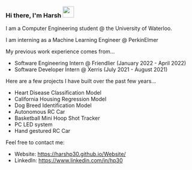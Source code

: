 ### Hi there, I'm Harsh <img src="https://raw.githubusercontent.com/MartinHeinz/MartinHeinz/master/wave.gif" width="30px">

I am a Computer Engineering student @ the University of Waterloo. 

I am interning as a Machine Learning Engineer @ PerkinElmer

My previous work experience comes from...

- Software Engineering Intern @ Friendlier (January 2022 - April 2022)
- Software Developer Intern @ Xerris (July 2021 - August 2021)

Here are a few projects I have built over the past few years... 

- Heart Disease Classification Model
- California Housing Regression Model
- Dog Breed Identification Model
- Autonomous RC Car
- Basketball Mini Hoop Shot Tracker
- PC LED system  
- Hand gestured RC Car 

Feel free to contact me: 

- Website: https://harshp30.github.io/Website/
- LinkedIn: https://www.linkedin.com/in/hp30
